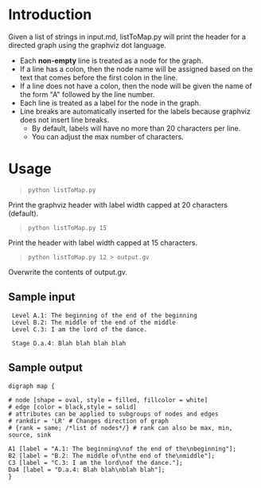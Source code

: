# Introduction

Given a list of strings in input.md, listToMap.py will print the header for a directed graph using the graphviz dot language. 

- Each **non-empty** line is treated as a node for the graph.
- If a line has a colon, then the node name will be assigned based on the text that comes before the first colon in the line. 
- If a line does not have a colon, then the node will be given the name of the form "A" followed by the line number.
- Each line is treated as a label for the node in the graph.
- Line breaks are automatically inserted for the labels because graphviz does not insert line breaks.
    - By default, labels will have no more than 20 characters per line.
    - You can adjust the max number of characters.

# Usage

> `python listToMap.py`

Print the graphviz header with label width capped at 20 characters (default).

> `python listToMap.py 15`

Print the header with label width capped at 15 characters.

> `python listToMap.py 12 > output.gv`

Overwrite the contents of output.gv.

## Sample input

     Level A.1: The beginning of the end of the beginning
     Level B.2: The middle of the end of the middle
     Level C.3: I am the lord of the dance.

     Stage D.a.4: Blah blah blah blah

## Sample output

    digraph map {

    # node [shape = oval, style = filled, fillcolor = white] 
    # edge [color = black,style = solid]
    # attributes can be applied to subgroups of nodes and edges
    # rankdir = 'LR' # Changes direction of graph
    # {rank = same; /*list of nodes*/} # rank can also be max, min, source, sink

    A1 [label = "A.1: The beginning\nof the end of the\nbeginning"];
    B2 [label = "B.2: The middle of\nthe end of the\nmiddle"];
    C3 [label = "C.3: I am the lord\nof the dance."];
    Da4 [label = "D.a.4: Blah blah\nblah blah"];
    }

